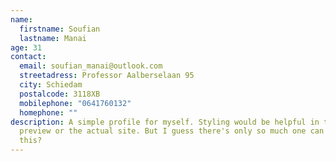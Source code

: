 ```yaml
---
name:
  firstname: Soufian
  lastname: Manai
age: 31
contact:
  email: soufian_manai@outlook.com
  streetadress: Professor Aalberselaan 95
  city: Schiedam
  postalcode: 3118XB
  mobilephone: "0641760132"
  homephone: ""
description: A simple profile for myself. Styling would be helpful in the
  preview or the actual site. But I guess there's only so much one can do with
  this?
---
```

